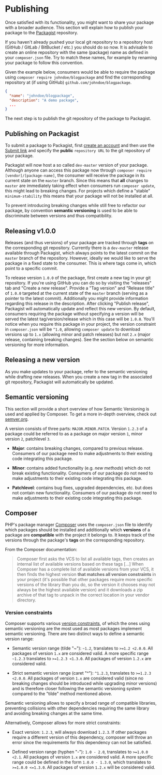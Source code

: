 # Publishing

Once satisfied with its functionality, you might want to share your package with a broader audience. This section will explain how to publish your package to the [Packagist](https://packagist.org) repository.

If you haven't already pushed your local git repository to a repository host (GitHub / GitLab / BitBucket / etc.) you should do so now. It is advisable to create an online repository with the same (package) name as defined in your `composer.json` file. Try to match these names, for example by renaming your package to follow this convention.

Given the example below, consumers would be able to require the package using `composer require johndoe/blogpackage` and find the corresponding repository at (if using GitHub) `github.com/johndoe/blogpackage`.

```json
{
  "name": "johndoe/blogpackage",
  "description": "A demo package",
  ...
}
```

The next step is to publish the git repository of the package to Packagist.

## Publishing on Packagist

To submit a package to Packagist, first [create an account](https://packagist.org/register/) and then use the [Submit link](https://packagist.org/packages/submit) and specify the **public** `repository URL` to the git repository of your package.

Packagist will now host a so called `dev-master` version of your package. Although anyone can access this package now through `composer require [vendor]/[package-name]`, the consumer will receive the package in its current state on the `master` branch. Since this means that **all** changes to `master` are immediately taking effect when consumers run `composer update`, this might lead to breaking changes. For projects which define a "stable" `minimum-stability` this means that your package will not be installed at all.

To prevent introducing breaking changes while still free to refactor our package, by convention **semantic versioning** is used to be able to discriminate between versions and thus compatibility.

## Releasing v1.0.0

Releases (and thus versions) of your package are tracked through **tags** on the corresponding git repository. Currently there is a `dev-master` release available through Packagist, which always points to the latest commit on the `master` branch of the repository. However, ideally we would like to serve the package in a fixed state to the consumer. This is where tags come in, which point to a specific commit.

To release version `1.0.0` of the package, first create a new tag in your git repository. If you're using GitHub you can do so by visiting the "releases" tab and "Create a new release". Provide a "Tag version" and "Release title" of `1.0.0` targeted at the current state of the `master` branch (serving as a pointer to the latest commit). Additionally you might provide information regarding this release in the description. After clicking "Publish release", Packagist will automatically update and reflect this new version. By default, consumers requiring the package without specifying a version will be served the latest tag/version/release which in this case will be `1.0.0`. You'll notice when you require this package in your project, the version constraint in `composer.json` will be `^1.0`, allowing `composer update` to download versions up to `1.x` (allowing minor and patch releases) but not `2.x` (major release, containing breaking changes). See the section below on semantic versioning for more information.

## Releasing a new version

As you make updates to your package, refer to the semantic versioning while drafting new releases. When you create a new tag in the associated git repository, Packagist will automatically be updated.

## Semantic versioning

This section will provide a short overview of how Semantic Versioning is used and applied by Composer. To get a more in-depth overview, check out [semver.org](https://semver.org/).

A version consists of three parts: `MAJOR.MINOR.PATCH`. Version `1.2.3` of a package could be referred to as a package on major version `1`, minor version `2`, patchlevel `3`.

- **Major**: contains breaking changes, compared to previous release. Consumers of our package need to make adjustments to their existing code integrating this package.

- **Minor**: contains added functionality (e.g. _new methods_) which do not break existing functionality. Consumers of our package do not need to make adjustments to their existing code integrating this package.

- **Patchlevel**: contains bug fixes, upgraded dependencies, etc. but does not contain new functionality. Consumers of our package do not need to make adjustments to their existing code integrating this package.

## Composer

PHP's package manager [Composer](https://getcomposer.org/) uses the `composer.json` file to identify which packages should be installed and additionally which **versions** of a package are **compatible** with the project it belongs to. It keeps track of the versions through the package's **tags** on the corresponding repository.

From the Composer documentation:

> Composer first asks the VCS to list all available tags, then creates an internal list of available versions based on these tags [...] When Composer has a complete list of available versions from your VCS, it then finds the highest version **that matches all version constraints** in your project (it's possible that other packages require more specific versions of the library than you do, so the version it chooses may not always be the highest available version) and it downloads a zip archive of that tag to unpack in the correct location in your vendor directory.

### Version constraints

Composer supports various [version constraints](https://getcomposer.org/doc/articles/versions.md#writing-version-constraints), of which the ones using semantic versioning are the most used as most packages implement semantic versioning. There are two distinct ways to define a semantic version range:

- Semantic version range (tilde "~"): `~1.2`, translates to `>=1.2 <2.0.0`. All packages of version `1.x` are considered valid. A more specific range `~1.2.3` translates to `>=1.2.3 <1.3.0`. All packages of version `1.2.x` are considered valid.

- Strict semantic version range (caret "^"): `^1.2.3`, translates to `>=1.2.3 <2.0.0`. All packages of version `1.x` are considered valid (since no breaking changes should be introduced while upgrading minor versions) and is therefore closer following the semantic versioning system compared to the "tilde" method mentioned above.

Semantic versioning allows to specify a broad range of compatible libraries, preventing collisions with other dependencies requiring the same library and avoiding breaking changes at the same time.

Alternatively, Composer allows for more strict constraints:

- Exact version: `1.2.3`, will always download `1.2.3`. If other packages require a different version of this dependency, composer will throw an error since the requirements for this dependency can not be satisfied.

- Defined version range (hyphen "-"): `1.0 - 2.0`, translates to `>=1.0.0 <2.1`. All packages of version `1.x` are considered valid. A more specific range could be defined in the form `1.0.0 - 1.3.0`, which translates to `>=1.0.0 <=1.3.0`. All packages of version `1.2.x` will be considered valid.
